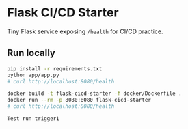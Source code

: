 # Flask CI/CD Starter

Tiny Flask service exposing `/health` for CI/CD practice.

## Run locally
```bash
pip install -r requirements.txt
python app/app.py
# curl http://localhost:8080/health

docker build -t flask-cicd-starter -f docker/Dockerfile .
docker run --rm -p 8080:8080 flask-cicd-starter
# curl http://localhost:8080/health

Test run trigger1
